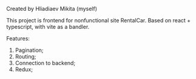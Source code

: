 Created by Hliadiaev Mikita (myself)

This project is frontend for nonfunctional site RentalCar. Based on react + typescript, with vite as a bandler.

Features:
1. Pagination;
2. Routing;
3. Connection to backend;
4. Redux;
